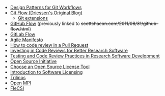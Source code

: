 <!-- collaborative-sw-dev -->
  * [Design Patterns for Git Workflows](https://docs.google.com/document/d/1uVQYI2cmNx09fDkHDA136yqDTqayhxqfvjFiuUue7wo/edit#heading=h.s9tckbspfqj8)
  * [Git Flow (Driessen's Original Blog)](https://nvie.com/posts/a-successful-git-branching-model/)
    * [Git extensions](https://github.com/nvie/gitflow)
  * [GitHub Flow](https://docs.github.com/en/get-started/quickstart/github-flow) (previously linked to ~~scottchacon.com/2011/08/31/github-flow.html~~)
  * [GitLab Flow](https://docs.gitlab.com/ee/topics/gitlab_flow.html)
  * [Agile Manifesto](http://agilemanifesto.org/)
  * [How to code review in a Pull Request](https://blog.codacy.com/how-to-code-review-in-a-pull-request/)
  * [Investing in Code Reviews for Better Research Software](https://ideas-productivity.org/events/hpc-best-practices-webinars/#webinar068)
  * [Testing and Code Review Practices in Research Software Development](https://ideas-productivity.org/events/hpc-best-practices-webinars/#webinar044)
  * [Open Source Initiative](https://opensource.org/)
  * [Choose an Open Source License Tool](https://choosealicense.com/)
  * [Introduction to Software Licensing](https://ideas-productivity.org/events/hpc-best-practices-webinars/#webinar024)
  * [Trilinos](https://trilinos.github.io/)
  * [Open MPI](https://www.open-mpi.org)
  * [FleCSI](https://flecsi.github.io/flecsi)
